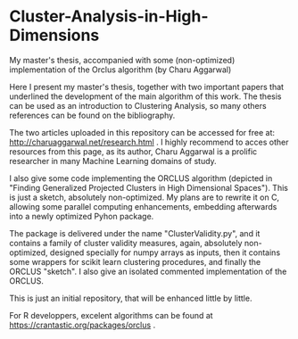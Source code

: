 # Cluster-Analysis-in-High-Dimensions
My master's thesis, accompanied with some (non-optimized) implementation of the Orclus algorithm (by Charu Aggarwal)

Here I present my master's thesis, together with two important papers that underlined the development of the main algorithm of this work. The thesis can be used as an introduction to Clustering Analysis, so many others references can be found on the bibliography.

The two articles uploaded in this repository can be accessed for free at: http://charuaggarwal.net/research.html . I highly recommend to acces other resources from this page, as its author, Charu Aggarwal is a prolific researcher in many Machine Learning domains of study.

I also give some code implementing the ORCLUS algorithm (depicted in "Finding Generalized Projected Clusters in High Dimensional Spaces"). This is just a sketch, absolutely non-optimized. My plans are to rewrite it on C, allowing some parallel computing enhancements, embedding afterwards into a newly optimized Pyhon package.

The package is delivered under the name "ClusterValidity.py", and it contains a family of cluster validity measures, again, absolutely non-optimized, designed specially for numpy arrays as inputs, then it contains some wrappers for scikit learn clustering procedures, and finally the ORCLUS "sketch". I also give an isolated commented implementation of the ORCLUS.

This is just an initial repository, that will be enhanced little by little.

For R developpers, excelent algorithms can be found at https://crantastic.org/packages/orclus .
